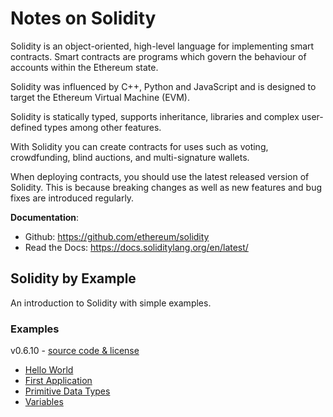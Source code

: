 # Notes on Solidity  
Solidity is an object-oriented, high-level language for implementing smart contracts. Smart contracts are programs which govern the behaviour of accounts within the Ethereum state.  

Solidity was influenced by C++, Python and JavaScript and is designed to target the Ethereum Virtual Machine (EVM).  

Solidity is statically typed, supports inheritance, libraries and complex user-defined types among other features.  

With Solidity you can create contracts for uses such as voting, crowdfunding, blind auctions, and multi-signature wallets.  

When deploying contracts, you should use the latest released version of Solidity. This is because breaking changes as well as new features and bug fixes are introduced regularly.  

**Documentation**:  
* Github: https://github.com/ethereum/solidity
* Read the Docs: https://docs.soliditylang.org/en/latest/


## Solidity by Example  
An introduction to Solidity with simple examples.  

### Examples
v0.6.10 - [source code & license](https://github.com/solidity-by-example/solidity-by-example.github.io)  
* [Hello World](./src/0.6/00_hello-world)  
* [First Application](./src/0.6/01_first-app)
* [Primitive Data Types](./src/0.6/02_primitives)
* [Variables](./src/0.6/03_variables)